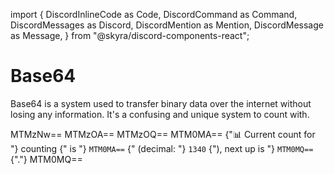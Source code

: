 import {
  DiscordInlineCode as Code,
  DiscordCommand as Command,
  DiscordMessages as Discord,
  DiscordMention as Mention,
  DiscordMessage as Message,
} from "@skyra/discord-components-react";

# Base64

Base64 is a system used to transfer binary data over the internet without losing any information. It's a confusing and unique system to count with.

<Discord>
  <Message>MTMzNw==</Message>
  <Message>MTMzOA==</Message>
  <Message>MTMzOQ==</Message>
  <Message>MTM0MA==</Message>
  <Message profile="countr" ephemeral>
    <Command slot="reply" command="/count" />
    {"📊 Current count for "}
    <Mention type="channel">counting</Mention>
    {" is "}
    <Code>MTM0MA==</Code>
    {" (decimal: "}
    <Code>1340</Code>
    {"), next up is "}
    <Code>MTM0MQ==</Code>
    {"."}
  </Message>
  <Message>MTM0MQ==</Message>
</Discord>

